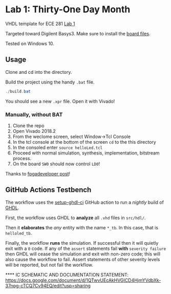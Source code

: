 # Lab 1: Thirty-One Day Month

VHDL template for ECE 281 [Lab 1](https://usafa-ece.github.io/ece281-book/lab/lab1.html)

Targeted toward Digilent Basys3. Make sure to install the [board files](https://github.com/Xilinx/XilinxBoardStore/tree/2018.2/boards/Digilent/basys3).

Tested on Windows 10.

## Usage

Clone and cd into the directory.

Build the project using the handy `.bat` file.

```powershell
./build.bat
```

You should see a new `.xpr` file. Open it with Vivado!

### Manually, without BAT

1. Clone the repo
2. Open Vivado 2018.2
3. From the weclome screen, select Window->Tcl Console
4. In the tcl console at the bottom of the screen `cd` to the this directory
5. In the consoled enter `source helloLed.tcl`
6. Proceed with normal simulation, synthesis, implementation, bitstream process.
7. On the board `SW0` should now control `LD0`!

Thanks to [fpgadeveloper post](https://www.fpgadeveloper.com/2014/08/version-control-for-vivado-projects.html/)!

## GitHub Actions Testbench

The workflow uses the [setup-ghdl-ci](https://github.com/ghdl/setup-ghdl-ci) GitHub action
to run a *nightly* build of [GHDL](https://ghdl.github.io/ghdl/).

First, the workflow uses GHDL to **analyze** all `.vhd` files in `src/hdl/`.

Then it **elaborates** the *any* entity with the name `*_tb`. In this case, that is `helloled_tb`.

Finally, the workflow **runs** the simulation. If successful then it will quietly exit with a `0` code.
If any of the `assert` statements fail **with** `severity failure` then GHDL will cease the simulation and exit with non-zero code; this will also cause the workflow to fail.
Assert statements of other severity levels will be reported, but not fail the workflow.


**** IC SCHEMATIC AND DOCUMENTATION STATEMENT: https://docs.google.com/document/d/1QTwvUEcAkHVGICD4HjmYVdbXk-37npg-cTCQ7Cv94EQ/edit?usp=sharing 

